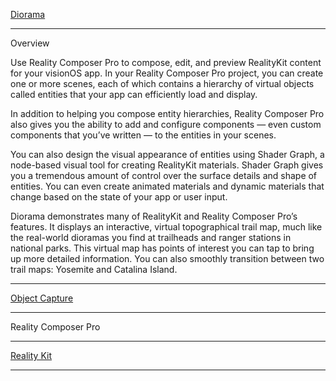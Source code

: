 [Diorama](https://developer.apple.com/documentation/visionos/diorama)

- - - -

Overview

Use Reality Composer Pro to compose, edit, and preview RealityKit content for your visionOS app. In your Reality Composer Pro project, you can create one or more scenes, each of which contains a hierarchy of virtual objects called entities that your app can efficiently load and display.

In addition to helping you compose entity hierarchies, Reality Composer Pro also gives you the ability to add and configure components — even custom components that you’ve written — to the entities in your scenes.

You can also design the visual appearance of entities using Shader Graph, a node-based visual tool for creating RealityKit materials. Shader Graph gives you a tremendous amount of control over the surface details and shape of entities. You can even create animated materials and dynamic materials that change based on the state of your app or user input.

Diorama demonstrates many of RealityKit and Reality Composer Pro’s features. It displays an interactive, virtual topographical trail map, much like the real-world dioramas you find at trailheads and ranger stations in national parks. This virtual map has points of interest you can tap to bring up more detailed information. You can also smoothly transition between two trail maps: Yosemite and Catalina Island.

- - - -

[Object Capture](https://developer.apple.com/augmented-reality/object-capture/)

- - - -

Reality Composer Pro

- - - -

[Reality Kit](https://developer.apple.com/augmented-reality/realitykit/)

- - - -
